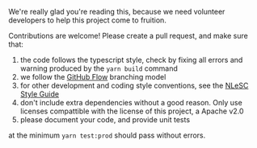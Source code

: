 We're really glad you're reading this, because we need volunteer developers to help this project come to fruition.

Contributions are welcome!
Please create a pull request, and make sure that:

1. the code follows the typescript style, check by fixing all errors and warning produced by the `yarn build` command
2. we follow the [GitHub Flow](https://guides.github.com/introduction/flow/) branching model
3. for other development and coding style conventions, see the [NLeSC Style Guide](https://nlesc.gitbooks.io/guide/content/)
4. don't include extra dependencies without a good reason. Only use licenses compattible with the license of this project, a Apache v2.0
5. please document your code, and provide unit tests

at the minimum `yarn test:prod` should pass without errors.
